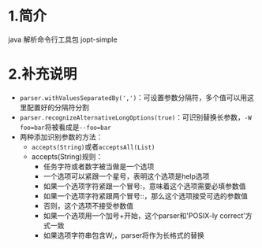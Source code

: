 # 1.简介
java 解析命令行工具包 jopt-simple

# 2.补充说明
- `parser.withValuesSeparatedBy(',')`：可设置参数分隔符，多个值可以用这里配置好的分隔符分割
- `parser.recognizeAlternativeLongOptions(true)`：可识别替换长参数，`-W foo=bar`将被看成是`--foo=bar`
- 两种添加识别参数的方法：
   - `accepts(String)`或者`acceptsAll(List)`
   - accepts(String)规则：
        - 任务字符或者数字被当做是一个选项
        - 一个选项可以紧跟一个星号，表明这个选项是help选项
        - 如果一个选项字符紧跟一个冒号:，意味着这个选项需要必填参数值
        - 如果一个选项字符紧跟两个冒号::，那么这个选项接受可选的参数值
        - 否则，这个选项不接受参数值
        - 如果一个选项用一个加号+开始，这个parser和'POSIX-ly correct'方式一致
        - 如果选项字符串包含W;，parser将作为长格式的替换

